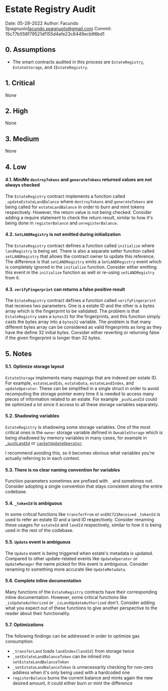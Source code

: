 # Estate Registry Audit

Date: 05-28-2022
Author: Facundo Spagnuolo<facundo.spagnuolo@gmail.com>
Commit: 15c77b558f79521df155d4afe23c8449ecb96bd1

## 0. Assumptions
- The smart contracts audited in this process are `EstateRegistry`, `EstateStorage`, and `IEstateRegistry`.

## 1. Critical

None

## 2. High

None

## 3. Medium

None

## 4. Low

#### 4.1. MiniMe `destroyTokens` and `generateTokens` returned values are not always checked

The `EstateRegistry` contract implements a function called `_updateEstateLandBalance` where `destroyTokens` and 
`generateTokens` are being called for `estateLandBalance` in order to burn and mint tokens respectively. However, 
the return value is not being checked. Consider adding a require statement to check the return result, similar to how
it's being done in `registerBalance` and `unregisterBalance`.

#### 4.2. `SetLANDRegistry` is not emitted during initialization

The `EstateRegistry` contract defines a function called `initialize` where `landRegistry` is being set. There is also
a separate setter function called `setLANDRegistry` that allows the contract owner to update this reference. The 
difference is that `setLANDRegistry` emits a `SetLANDRegistry` event which is completely ignored in the `initialize` 
function. Consider either emitting this event in the `initialize` function as well or re-using `setLANDRegistry` from it.

#### 4.3. `verifyFingerprint` can returns a false positive result

The `EstateRegistry` contract defines a function called `verifyFingerprint` that receives two parameters. One is a 
estate ID and the other is a bytes array which is the fingerprint to be validated. The problem is that `EstateRegistry`
uses a `bytes32` for the fingerprints, and this function simply casts the bytes array into a `bytes32` variable. The 
problem is that many different bytes array can be considered as valid fingerprints as long as they have the define 
32 initial bytes. Consider either reverting or returning false if the given fingerprint is longer than 32 bytes.

## 5. Notes

#### 5.1. Optimize storage layout

`EstateStorage` implements many mappings that are indexed per estate ID. For example, `estateLandIds`, `estateData`, 
`estateLandIndex`, and `updateOperator`. These can be simplified in a single struct in order to avoid recomputing 
the storage pointer every time it is needed to access many pieces of information related to an estate. For example 
`_pushLandId` could be optimized a lot since it access to all these storage variables separately.  

#### 5.2. Shadowing variables

`EstateRegistry` is shadowing some storage variables. One of the most critical ones is the `owner` storage variable 
defined in `OwnableStorage` which is being shadowed by memory variables in many cases, for example in 
[`_pushLandId`](https://github.com/decentraland/land/blob/15c77b558f79521df155d4afe23c8449ecb96bd1/contracts/estate/EstateRegistry.sol#L473) 
or [`canSetUpdateOperator`](https://github.com/decentraland/land/blob/15c77b558f79521df155d4afe23c8449ecb96bd1/contracts/estate/EstateRegistry.sol#L43).

I recommend avoiding this, so it becomes obvious what variables you're actually referring to in each context.  

#### 5.3. There is no clear naming convention for variables

Function parameters sometimes are prefixed with `_` and sometimes not.
Consider adopting a single convention that stays consistent along the entire codebase.

#### 5.4. `_tokenId` is ambiguous

In some critical functions like `transferFrom` or `onERC721Received` `_tokenId` is used to refer an estate ID and a 
land ID respectively. Consider renaming these usages for `estateId` and `landId` respectively, similar to how it is 
being used in the rest of the codebase.

#### 5.5. `Update` event is ambiguous

The `Update` event is being triggered when estate's metadata is updated. Compared to other update-related events like
`UpdateOperator` or `UpdateManager` the name picked for this event is ambiguous. Consider renaming to something more
accurate like `UpdateMetadata`.

#### 5.6. Complete inline documentation

Many functions of the `EstateRegistry` contracts have their corresponding inline documentation. However, some critical
functions like `_isUpdateAuthorized` or `_isLandUpdateAuthorized` don't. Consider adding what you expect out of these
functions to give another perspective to the reader about their functionality.

#### 5.7. Optimizations
The following findings can be addressed in order to optimize gas consumption:
- `_transferLand` loads `landIndex[landId]` from storage twice
- `_setEstateLandBalanceToken` can be inlined into `setEstateLandBalanceToken`
- `_setEstateLandBalanceToken` is unnecessarily checking for non-zero address when it's only being used with a hardcoded one
- `registerBalance` burns the current balance and mints again the new desired amount, it could either burn or mint the difference 
